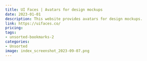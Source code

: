 ```yaml
---
title: UI Faces | Avatars for design mockups
date: 2023-01-01
description: This website provides avatars for design mockups.
link: https://uifaces.co/
pricing: 
tags: 
- unsorted-bookmarks-2 
categories: 
- Unsorted 
image: index_screenshot_2023-09-07.png
---
```

